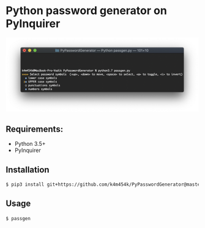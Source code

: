 # **Python password generator on PyInquirer**

![main window](pic/main.png?raw=true)

## Requirements:

- Python 3.5+
- PyInquirer

## Installation

``` bash
$ pip3 install git+https://github.com/k4m454k/PyPasswordGenerator@master
```

## Usage
``` bash
$ passgen
```